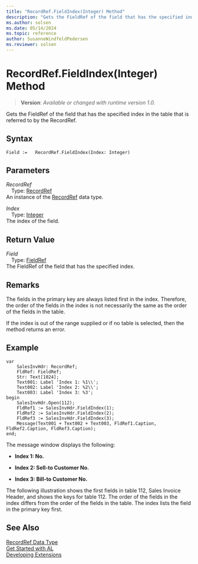 ```yaml
---
title: "RecordRef.FieldIndex(Integer) Method"
description: "Gets the FieldRef of the field that has the specified index in the table that is referred to by the RecordRef."
ms.author: solsen
ms.date: 05/14/2024
ms.topic: reference
author: SusanneWindfeldPedersen
ms.reviewer: solsen
---
```

[//]: # (START>DO_NOT_EDIT)
[//]: # (IMPORTANT:Do not edit any of the content between here and the END>DO_NOT_EDIT.)
[//]: # (Any modifications should be made in the .xml files in the ModernDev repo.)
# RecordRef.FieldIndex(Integer) Method
> **Version**: _Available or changed with runtime version 1.0._

Gets the FieldRef of the field that has the specified index in the table that is referred to by the RecordRef.


## Syntax
```AL
Field :=   RecordRef.FieldIndex(Index: Integer)
```
## Parameters
*RecordRef*  
&emsp;Type: [RecordRef](recordref-data-type.md)  
An instance of the [RecordRef](recordref-data-type.md) data type.  

*Index*  
&emsp;Type: [Integer](../integer/integer-data-type.md)  
The index of the field.  


## Return Value
*Field*  
&emsp;Type: [FieldRef](../fieldref/fieldref-data-type.md)  
The FieldRef of the field that has the specified index.


[//]: # (IMPORTANT: END>DO_NOT_EDIT)

## Remarks  
 The fields in the primary key are always listed first in the index. Therefore, the order of the fields in the index is not necessarily the same as the order of the fields in the table.  

 If the index is out of the range supplied or if no table is selected, then the method returns an error.  

## Example  

```al
var
    SalesInvHdr: RecordRef;
    FldRef: FieldRef;
    Str: Text[1024];
    Text001: Label 'Index 1: %1\\';
    Text002: Label 'Index 2: %2\\';
    Text003: Label 'Index 3: %3';
begin
    SalesInvHdr.Open(112);  
    FldRef1 := SalesInvHdr.FieldIndex(1);  
    FldRef2 := SalesInvHdr.FieldIndex(2);  
    FldRef3 := SalesInvHdr.FieldIndex(3);  
    Message(Text001 + Text002 + Text003, FldRef1.Caption, FldRef2.Caption, FldRef3.Caption);  
end;
```  

 The message window displays the following:  

-   **Index 1: No.**  

-   **Index 2: Sell-to Customer No.**  

-   **Index 3: Bill-to Customer No.**  

 The following illustration shows the first fields in table 112, Sales Invoice Header, and shows the keys for table 112. The order of the fields in the index differs from the order of the fields in the table. The index lists the field in the primary key first.  


## See Also
[RecordRef Data Type](recordref-data-type.md)  
[Get Started with AL](../../devenv-get-started.md)  
[Developing Extensions](../../devenv-dev-overview.md)